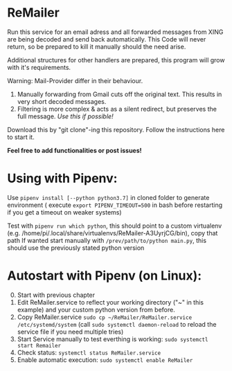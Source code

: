 # ReMailer

Run this service for an email adress and all forwarded messages from XING are being decoded and send back automatically.
This Code will never return, so be prepared to kill it manually should the need arise.

Additional structures for other handlers are prepared, this program will grow with it's requirements.

Warning: Mail-Provider differ in their behaviour. 
1. Manually forwarding from Gmail cuts off the original text. This results in very short decoded messages.
2. Filtering is more complex & acts as a silent redirect, but preserves the full message. *Use this if possible!*


Download this by "git clone"-ing this repository. Follow the instructions here to start it.

**Feel free to add functionalities or post issues!**

# Using with Pipenv:

Use `pipenv install [--python python3.7]` in cloned folder to generate environment ( execute `export PIPENV_TIMEOUT=500` in bash before restarting if you get a timeout on weaker systems)

Test with `pipenv run which python`, this should point to a custom virtualenv (e.g. /home/pi/.local/share/virtualenvs/ReMailer-A3UyrjCG/bin), copy that path
If wanted start manually with `/prev/path/to/python main.py`, this should use the previously stated python version

# Autostart with Pipenv (on Linux):
0. Start with previous chapter
1. Edit ReMailer.service to reflect your working directory ("~" in this example) and your custom python version from before.
2. Copy ReMailer.service `sudo cp ~/ReMailer/ReMailer.service /etc/systemd/system`
(call `sudo systemctl daemon-reload` to reload the service file if you need multiple tries)
3. Start Service manually to test everthing is working: `sudo systemctl start Remailer`
4. Check status: `systemctl status ReMailer.service`
5. Enable automatic execution: `sudo systemctl enable ReMailer`
